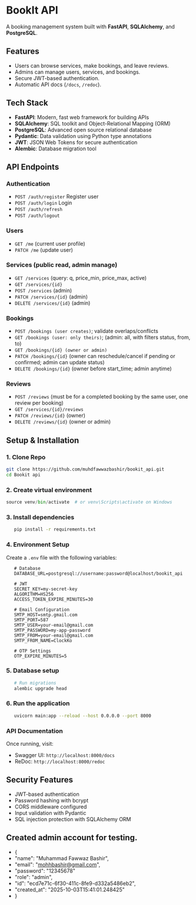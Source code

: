 # BookIt API

A booking management system built with **FastAPI**, **SQLAlchemy**, and **PostgreSQL**.


## Features

- Users can browse services, make bookings, and leave reviews.
- Admins can manage users, services, and bookings.
- Secure JWT-based authentication.
- Automatic API docs (`/docs`, `/redoc`).

## Tech Stack

- **FastAPI**: Modern, fast web framework for building APIs
- **SQLAlchemy**: SQL toolkit and Object-Relational Mapping (ORM)
- **PostgreSQL**: Advanced open source relational database
- **Pydantic**: Data validation using Python type annotations
- **JWT**: JSON Web Tokens for secure authentication
- **Alembic**: Database migration tool

## API Endpoints

### Authentication

- `POST /auth/register` Register user
- `POST /auth/login` Login
- `POST /auth/refresh`
- `POST /auth/logout`

### Users

- `GET /me` (current user profile)
- `PATCH /me` (update user)

### Services (public read, admin manage)

- `GET /services` (query: q, price_min, price_max, active)
- `GET /services/{id}`
- `POST /services` (admin)
- `PATCH /services/{id}` (admin)
- `DELETE /services/{id}` (admin)


### Bookings

- `POST /bookings (user creates)`; validate overlaps/conflicts
- `GET /bookings (user: only theirs)`; (admin: all, with filters status, from, to)
- `GET /bookings/{id} (owner or admin)`
- `PATCH /bookings/{id}` (owner can reschedule/cancel if pending or confirmed; admin can update status)
- `DELETE /bookings/{id}` (owner before start_time; admin anytime)


### Reviews

- `POST /reviews` (must be for a completed booking by the same user, one review per booking)
- `GET /services/{id}/reviews`
- `PATCH /reviews/{id}` (owner)
- `DELETE /reviews/{id}` (owner or admin)

##  Setup & Installation

### 1. **Clone Repo**
```bash
git clone https://github.com/muhdfawwazbashir/bookit_api.git
cd Bookit api
```
### 2. **Create virtual environment**
```python -m venv venv
source venv/bin/activate  # or venv\Scripts\activate on Windows
```
### 3. **Install dependencies**
```bash
   pip install -r requirements.txt
```
### 4. **Environment Setup**
Create a `.env` file with the following variables:
```env
   # Database
   DATABASE_URL=postgresql://username:password@localhost/bookit_api
   
   # JWT
   SECRET_KEY=my-secret-key
   ALGORITHM=HS256
   ACCESS_TOKEN_EXPIRE_MINUTES=30
   
   # Email Configuration
   SMTP_HOST=smtp.gmail.com
   SMTP_PORT=587
   SMTP_USER=your-email@gmail.com
   SMTP_PASSWORD=my-app-password
   SMTP_FROM=your-email@gmail.com
   SMTP_FROM_NAME=ClockKo
   
   # OTP Settings
   OTP_EXPIRE_MINUTES=5
```
### 5. **Database setup**
```bash
   # Run migrations
   alembic upgrade head
```
### 6. **Run the application**
```bash
   uvicorn main:app --reload --host 0.0.0.0 --port 8000
```
### API Documentation
Once running, visit:
- Swagger UI: `http://localhost:8000/docs`
- ReDoc: `http://localhost:8000/redoc`


## Security Features

- JWT-based authentication
- Password hashing with bcrypt
- CORS middleware configured
- Input validation with Pydantic
- SQL injection protection with SQLAlchemy ORM

## Created admin account for testing.

- {
-  "name": "Muhammad Fawwaz Bashir",
-  "email": "mohhbashir@gmail.com",
-  "password": "12345678"
-  "role": "admin",
-  "id": "ecd7e71c-6f30-411c-8fe9-d332a5486eb2",
-  "created_at": "2025-10-03T15:41:01.248425"
- }
